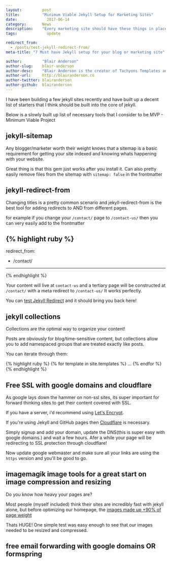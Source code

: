 ```yaml
---
layout:			post
title:			"Minimum Viable Jekyll Setup for Marketing Sites"
date:			  2017-06-14
category:		News
description:	"Every marketing site should have these things in place to make your life easier."
tags:			  update

redirect_from:
  - /posts/test-jekyll-redirect-from/
meta-title:	"7 Must have Jekyll setup for your blog or marketing site"

author:			"Blair Anderson"
author-slug:	blair-anderson
author-desc:	"Blair Anderson is the creator of Tachyons Templates and owner of Tachyons Templates. He is a Full Stack web designer and developer from Seattle."
author-url:		http://blairanderson.co
author-twitter:	blairanderson
author-github:	blairanderson
---
```


I have been building a few jekyll sites recently and have built up a decent list of starters that I think should be built into the core of jekyll.

Below is a slowly built up list of necessary tools that I consider to be MVP - Minimum Viable Project

## jekyll-sitemap

Any blogger/marketer worth their weight knows that a sitemap is a basic requirement for getting your site indexed and knowing whats happening with your website.

Great thing is that this gem just works after you install it. Can also pretty easily remove files from the sitemap with `sitemap: false` in the frontmatter

## jekyll-redirect-from

Changing titles is a pretty common scenario and jekyll-redirect-from is the best tool for adding redirects to AND from different pages.

for example if you change your `/contact/` page to `/contact-us/` then you can very easily add to the frontmatter

{% highlight ruby %}
---
redirect_from:
  - /contact/
---
{% endhighlight %}

Your content will live at `contact-us` and a tertiary page will be constructed at `/contact/` with a meta redirect to `/contact-us/` It works perfectly.

You can [test Jekyll Redirect](/posts/test-jekyll-redirect-from/) and it should bring you back here!

## jekyll collections

Collections are the optimal way to organize your content!

Posts are obviously for blog/time-sensitive content, but collections allow you to add namespaced groups that are treated exactly like posts.

You can iterate through them:

{% highlight ruby %}
  {% for template in site.templates %}
    ...
  {% endfor %}
{% endhighlight %}

## Free SSL with google domains and cloudflare

As google lays down the hammer on non-ssl sites, its super important for forward thinking sites to get their content covered with SSL.

If you have a server, i'd recommend using [Let's Encrypt](https://www.digitalocean.com/community/tutorials/how-to-secure-nginx-with-let-s-encrypt-on-ubuntu-16-04).

If you're using Jekyll and GitHub pages then [Cloudflare](https://www.cloudflare.com/) is necessary.

Simply signup and add your domain, update the DNS(this is super easy with google domains.) and wait a few hours. Afer a while your page will be redirecting to SSL protection through cloudflare!

Now update google webmaster and make sure all your links are using the `https` version and you'll be good to go.

## imagemagik image tools for a great start on image compression and resizing

Do you know how heavy your pages are?

Most people (myself included) think their sites are incredibly fast with jekyll alone, but before optimizing our homepage, the [images made up +90% of page weight](https://pageweight.imgix.com/jobs/3abfa9b7-a9b0-445d-88b3-16aa7e5a4089)

Thats HUGE! One simple test was easy enough to see that our images needed to be resized and compressed.


## free email forwarding with google domains OR formspring
